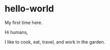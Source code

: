 # hello-world
My first time here.

Hi humans,

I like to cook, eat, travel, and work in the garden.
